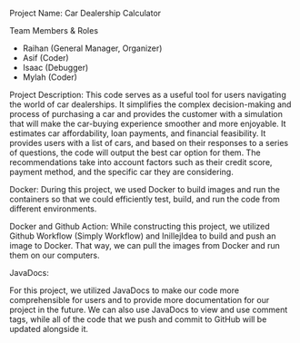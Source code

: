 Project Name: Car Dealership Calculator

 Team Members & Roles

- Raihan (General Manager, Organizer)
- Asif (Coder)
- Isaac (Debugger)
- Mylah (Coder)


 Project Description: 
This code serves as a useful tool for users navigating the world of car dealerships. It simplifies the complex decision-making and process of purchasing a car and provides the customer with a simulation that will make the car-buying experience smoother and more enjoyable. It estimates car affordability, loan payments, and financial feasibility. It provides users with a list of cars, and based on their responses to a series of questions, the code will output the best car option for them. The recommendations take into account factors such as their credit score, payment method, and the specific car they are considering. 

Docker: 
During this project, we used Docker to build images and run the containers so that we could efficiently test, build, and run the code from different environments. 

Docker and Github Action: While constructing this project, we utilized Github Workflow (Simply Workflow) and InillejIdea to build and push an image to Docker. That way, we can pull the images from Docker and run them on our computers. 


JavaDocs: 

For this project, we utilized JavaDocs to make our code more comprehensible for users and to provide more documentation for our project in the future. We can also use JavaDocs to view and use comment tags, while all of the code that we push and commit to GitHub will be updated alongside it. 

